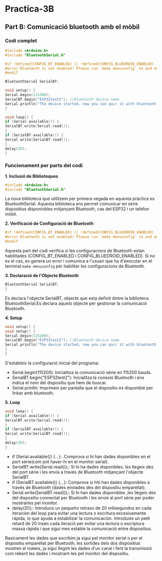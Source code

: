 # Practica-3B
## Part B: Comunicació bluetooth amb el mòbil 
### Codi complet
```cpp
#include <Arduino.h>
#include "BluetoothSerial.h"

#if !defined(CONFIG_BT_ENABLED) || !defined(CONFIG_BLUEDROID_ENABLED)
#error Bluetooth is not enabled! Please run `make menuconfig` to and enable it
#endif

BluetoothSerial SerialBT;

void setup() {
Serial.begin(115200);
SerialBT.begin("ESP32test2"); //Bluetooth device name
Serial.println("The device started, now you can pair it with bluetooth!");
}

void loop() {
if (Serial.available()) {
SerialBT.write(Serial.read());
}
if (SerialBT.available()) {
Serial.write(SerialBT.read());
}
delay(20);
}
```
### Funcionament per parts del codi

__1. Inclusió de Biblioteques__
```cpp
#include <Arduino.h>
#include "BluetoothSerial.h"

```
La nova biblioteca que utilitzem per primera vegada en aquesta pràctica es BluetoothSerial.
Aquesta biblioteca ens permet comunicar en sèrie dispositius disponivbles mitjançant Bluetooth, cas del ESP32 i un telèfon mòbil.

__2. Verificació de Configuració de Bluetooth__
```cpp
#if !defined(CONFIG_BT_ENABLED) || !defined(CONFIG_BLUEDROID_ENABLED)
#error Bluetooth is not enabled! Please run `make menuconfig` to and enable it
#endif
```
Aquesta part del codi verifica si les configuracions de Bluetooth estan habilitades (CONFIG_BT_ENABLED i CONFIG_BLUEDROID_ENABLED).
Si no es el cas, es genera un error i comunica a l'usuari que ha d'executar en el terminal `make menuconfig` per habilitar les configuracions de Bluetooth.

__3. Declaració de l'Objecte Bluetooth__
```cpp
BluetoothSerial SerialBT;
}
```
Es declara l'objecte SerialBT, objecte que esta definit dintre la biblioteca BluetoothSerial.Es declara aquest objecte per gestionar la comunicació Bluetooth.

__4. Setup__
```cpp
void setup() {
void setup() {
Serial.begin(115200);
SerialBT.begin("ESP32test2"); //Bluetooth device name
Serial.println("The device started, now you can pair it with bluetooth!");
}
}
```
S'estableix la configuració inicial del programa:
- Serial.begin(115200): Inicialitza la comunicació sèrie en 115200 bauds.
- SerialBT.begin("ESP32test2"): Inicialitza la conexió Bluetooth i ens indica el nom del dispositiu que hem de buscar.
- Serial.println: Imprimeix per pantalla que el dispositiu es disponible per linkar amb bluetooth.
  
__5. Loop__
```cpp
void loop() {
if (Serial.available()) {
SerialBT.write(Serial.read());
}
if (SerialBT.available()) {
Serial.write(SerialBT.read());
}
delay(20);
}
```
- if (Serial.available()) {...}: .Comprova si hi han dades disponibles en el port sèrie(com pot haver-hi en el monitor serial).
- SerialBT.write(Serial.read());: Si hi ha  dades disponibles, les llegeix des del port sèrie i les envía a través de Bluetooth mitjançant l'objecte SerialBT. 
- if (SerialBT.available()) {...}: Comprova si hhi han dades disponibles a través de Bluetooth (dades enviades des del dispositiu emparellat).
- Serial.write(SerialBT.read());: Si hi han dades disponibles ,les llegeix des del dispositiu connectat per Bluetooth i les envie al port sèrie per poder mostrarles pel monitor.
- delay(20);: Introduce un pequeño retraso de 20 milisegundos en cada iteración del loop para evitar una lectura o escritura excesivamente rápida, lo que ayuda a estabilizar la comunicación. Introduiex un petit retard de 20 msen cada iteració per evitar una lectura o escriptura massa ràpida i que sigui mes estable la comunicació entre dispositius.

Basicament les dades que escribim ja sigui pel monitor serial o per el dispositiu emparellat per Bluetooth, les sortides dels dos dispositius mostren el mateix, ja sigui llegint les dades d'un canal i fent la transmissió com rebent les dades i mostrant-les pel monitor del dispositiu.
